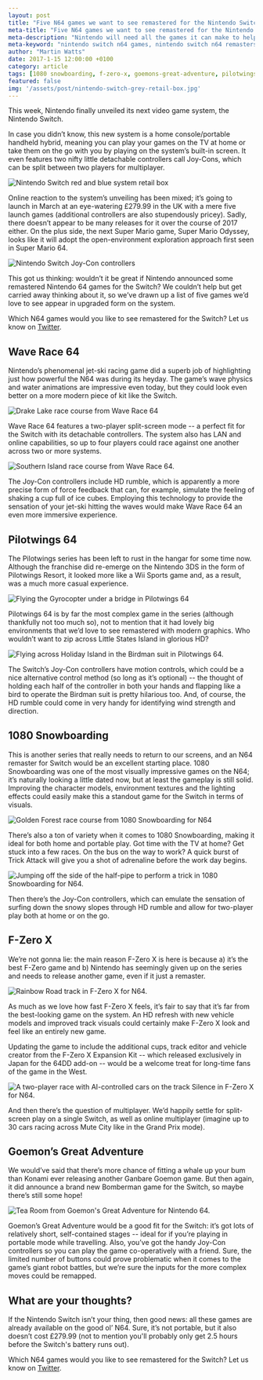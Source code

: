 ```yaml
---
layout: post
title: "Five N64 games we want to see remastered for the Nintendo Switch"
meta-title: "Five N64 games we want to see remastered for the Nintendo Switch"
meta-description: "Nintendo will need all the games it can make to help the Nintendo Switch fly off shelves; here are five N64 games it could remaster for it."
meta-keyword: "nintendo switch n64 games, nintendo switch n64 remasters, nintendo 64 remakes for switch"
author: "Martin Watts"
date: 2017-1-15 12:00:00 +0100
category: article
tags: [1080 snowboarding, f-zero-x, goemons-great-adventure, pilotwings 64, super-mario-64, wave-race-64]
featured: false
img: '/assets/post/nintendo-switch-grey-retail-box.jpg'
---
```

This week, Nintendo finally unveiled its next video game system, the Nintendo Switch.

In case you didn’t know, this new system is a home console/portable handheld hybrid, meaning you can play your games on the TV at home or take them on the go with you by playing on the system’s built-in screen. It even features two nifty little detachable controllers call Joy-Cons, which can be split between two players for multiplayer.

![Nintendo Switch red and blue system retail box](/assets/post/nintendo-switch-retail-box.jpg)

Online reaction to the system’s unveiling has been mixed; it’s going to launch in March at an eye-watering £279.99 in the UK with a mere five launch games (additional controllers are also stupendously pricey). Sadly, there doesn’t appear to be many releases for it over the course of 2017 either. On the plus side, the next Super Mario game, Super Mario Odyssey, looks like it will adopt the open-environment exploration approach first seen in Super Mario 64.

![Nintendo Switch Joy-Con controllers](/assets/post/nintendo-switch-joycon-controllers.jpg)

This got us thinking: wouldn’t it be great if Nintendo announced some remastered Nintendo 64 games for the Switch? We couldn’t help but get carried away thinking about it, so we’ve drawn up a list of five games we’d love to see appear in upgraded form on the system.

Which N64 games would you like to see remastered for the Switch? Let us know on [Twitter](www.twitter.com/n64gamers).

## Wave Race 64

Nintendo’s phenomenal jet-ski racing game did a superb job of highlighting just how powerful the N64 was during its heyday. The game’s wave physics and water animations are impressive even today, but they could look even better on a more modern piece of kit like the Switch.

![Drake Lake race course from Wave Race 64](/assets/post/wave-race-64-drake-lake.jpg)

Wave Race 64 features a two-player split-screen mode -- a perfect fit for the Switch with its detachable controllers. The system also has LAN and online capabilities, so up to four players could race against one another across two or more systems.

![Southern Island race course from Wave Race 64.](/assets/post/wave-race-64-southern-island.jpg)

The Joy-Con controllers include HD rumble, which is apparently a more precise form of force feedback that can, for example, simulate the feeling of shaking a cup full of ice cubes. Employing this technology to provide the sensation of your jet-ski hitting the waves would make Wave Race 64 an even more immersive experience.

## Pilotwings 64

The Pilotwings series has been left to rust in the hangar for some time now. Although the franchise did re-emerge on the Nintendo 3DS in the form of Pilotwings Resort, it looked more like a Wii Sports game and, as a result, was a much more casual experience.

![Flying the Gyrocopter under a bridge in Pilotwings 64](/assets/post/gyrocoptor-pilotwings-64.jpg)

Pilotwings 64 is by far the most complex game in the series (although thankfully not too much so), not to mention that it had lovely big environments that we’d love to see remastered with modern graphics. Who wouldn’t want to zip across Little States Island in glorious HD?

![Flying across Holiday Island in the Birdman suit in Pilotwings 64.](/assets/post/goose-birdman-pilotwings-64.jpg)

The Switch’s Joy-Con controllers have motion controls, which could be a nice alternative control method (so long as it’s optional) -- the thought of holding each half of the controller in both your hands and flapping like a bird to operate the Birdman suit is pretty hilarious too. And, of course, the HD rumble could come in very handy for identifying wind strength and direction.

## 1080 Snowboarding

This is another series that really needs to return to our screens, and an N64 remaster for Switch would be an excellent starting place. 1080 Snowboarding was one of the most visually impressive games on the N64; it’s naturally looking a little dated now, but at least the gameplay is still solid. Improving the character models, environment textures and the lighting effects could easily make this a standout game for the Switch in terms of visuals.

![Golden Forest race course from 1080 Snowboarding for N64](/assets/post/1080-snowboarding-n64-golden-forest.jpg)

There’s also a ton of variety when it comes to 1080 Snowboarding, making it ideal for both home and portable play. Got time with the TV at home? Get stuck into a few races. On the bus on the way to work? A quick burst of Trick Attack will give you a shot of adrenaline before the work day begins.

![Jumping off the side of the half-pipe to perform a trick in 1080 Snowboarding for N64.](/assets/post/1080-snowboarding-n64-half-pipe.jpg)

Then there’s the Joy-Con controllers, which can emulate the sensation of surfing down the snowy slopes through HD rumble and allow for two-player play both at home or on the go.

## F-Zero X

We’re not gonna lie: the main reason F-Zero X is here is because a) it’s the best F-Zero game and b) Nintendo has seemingly given up on the series and needs to release another game, even if it just a remaster.

![Rainbow Road track in F-Zero X for N64.](/assets/post/f-zero-x-n64-rainbow-road.jpg)

As much as we love how fast F-Zero X feels, it’s fair to say that it’s far from the best-looking game on the system. An HD refresh with new vehicle models and improved track visuals could certainly make F-Zero X look and feel like an entirely new game.

Updating the game to include the additional cups, track editor and vehicle creator from the F-Zero X Expansion Kit -- which released exclusively in Japan for the 64DD add-on -- would be a welcome treat for long-time fans of the game in the West.

![A two-player race with AI-controlled cars on the track Silence in F-Zero X for N64.](/assets/post/f-zero-x-n64-two-player-silence-track.jpg)

And then there’s the question of multiplayer. We’d happily settle for split-screen play on a single Switch, as well as online multiplayer (imagine up to 30 cars racing across Mute City like in the Grand Prix mode).

## Goemon’s Great Adventure

We would’ve said that there’s more chance of fitting a whale up your bum than Konami ever releasing another Ganbare Goemon game. But then again, it did announce a brand new Bomberman game for the Switch, so maybe there’s still some hope!

![Tea Room from Goemon's Great Adventure for Nintendo 64.](/assets/post/goemons-great-adventure-n64-tea-room.jpg)

Goemon’s Great Adventure would be a good fit for the Switch: it’s got lots of relatively short, self-contained stages -- ideal for if you’re playing in portable mode while travelling. Also, you’ve got the handy Joy-Con controllers so you can play the game co-operatively with a friend. Sure, the limited number of buttons could prove problematic when it comes to the game’s giant robot battles, but we’re sure the inputs for the more complex moves could be remapped.

## What are your thoughts?

If the Nintendo Switch isn’t your thing, then good news: all these games are already available on the good ol’ N64. Sure, it’s not portable, but it also doesn’t cost £279.99 (not to mention you'll probably only get 2.5 hours before the Switch's battery runs out).

Which N64 games would you like to see remastered for the Switch? Let us know on [Twitter](www.twitter.com/n64gamers).
